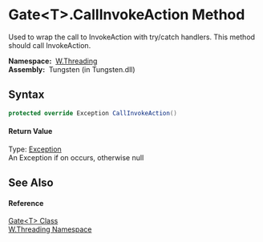 Gate&lt;T>.CallInvokeAction Method
==================================
  
Used to wrap the call to InvokeAction with try/catch handlers. This method should call InvokeAction.


  **Namespace:**  [W.Threading][1]  
  **Assembly:**  Tungsten (in Tungsten.dll)

Syntax
------

```csharp
protected override Exception CallInvokeAction()
```

#### Return Value
Type: [Exception][2]  
An Exception if on occurs, otherwise null

See Also
--------

#### Reference
[Gate&lt;T> Class][3]  
[W.Threading Namespace][1]  

[1]: ../README.md
[2]: http://msdn.microsoft.com/en-us/library/c18k6c59
[3]: README.md